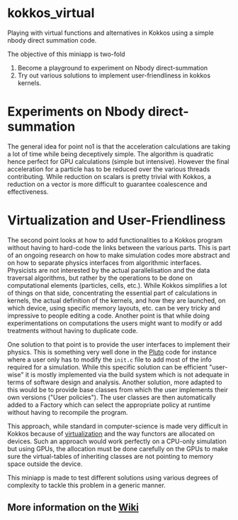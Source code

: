 # kokkos_virtual
Playing with virtual functions and alternatives in Kokkos using a simple nbody direct summation code.

The objective of this miniapp is two-fold

 1. Become a playground to experiment on Nbody direct-summation
 2. Try out various solutions to implement user-friendliness in kokkos kernels.
 
# Experiments on Nbody direct-summation
The general idea for point no1 is that the acceleration calculations are taking a lot of time while being deceptively simple. The algorithm is quadratic hence perfect for GPU calculations (simple but intensive).
However the final acceleration for a particle has to be reduced over the various threads contributing. While reduction on scalars is pretty trivial with Kokkos, a reduction on a vector is more difficult to guarantee coalescence and effectiveness.

# Virtualization and User-Friendliness

The second point looks at how to add functionalities to a Kokkos program without having to hard-code the links between the various parts. This is part of an ongoing research on how to make simulation codes more abstract and on how to separate physics interfaces from algorithmic interfaces. 
Physicists are not interested by the actual parallelisation and the data traversal algorithms, but rather by the operations to be done on computational elements (particles, cells, etc.). While Kokkos simplifies a lot of things on that side, concentrating the essential part of calculations in kernels, the actual definition of the kernels, and how they are launched, on which device, using specific memory layouts, etc. can be very tricky and impressive to people editing a code.
Another point is that while doing experimentations on computations the users might want to modify or add treatments without having to duplicate code.

One solution to that point is to provide the user interfaces to implement their physics. This is something very well done in the [Pluto](http://plutocode.ph.unito.it/) code for instance where a user only has to modify the `init.c` file to add most of the info required for a simulation.
While this specific solution can be efficient "user-wise" it is mostly implemented via the build system which is not adequate in terms of software design and analysis. Another solution, more adapted to this would be to provide base classes from which the user implements their own versions ("User policies"). The user classes are then automatically added to a Factory which can select the appropriate policy at runtime without having to recompile the program.

This approach, while standard in computer-science is made very difficult in Kokkos because of [virtualization](https://github.com/kokkos/kokkos/wiki/Kokkos-and-Virtual-Functions) and the way functors are allocated on devices. Such an approach would work perfectly on a CPU-only simulation but using GPUs, the allocation must be done carefully on the GPUs to make sure the virtual-tables of inheriting classes are not pointing to memory space outside the device.

This miniapp is made to test different solutions using various degrees of complexity to tackle this problem in a generic manner.

## More information on the [Wiki](https://github.com/mdelorme/kokkos_virtual/wiki)
